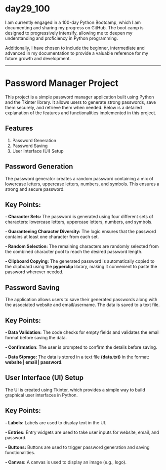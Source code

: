# day29_100
I am currently engaged in a 100-day Python Bootcamp, which I am documenting and sharing my progress on GitHub. The boot camp is designed to progressively intensify, allowing me to deepen my understanding and proficiency in Python programming.

Additionally, I have chosen to include the beginner, intermediate and advanced in my documentation to provide a valuable reference for my future growth and development.

----------------
# Password Manager Project
This project is a simple password manager application built using Python and the Tkinter library. It allows users to generate strong passwords, save them securely, and retrieve them when needed. Below is a detailed explanation of the features and functionalities implemented in this project.

## Features
1. Password Generation
2. Password Saving
3. User Interface (UI) Setup

## Password Generation
The password generator creates a random password containing a mix of lowercase letters, uppercase letters, numbers, and symbols. This ensures a strong and secure password.

## Key Points:

   __- Character Sets:__ The password is generated using four different sets of characters: lowercase letters, uppercase letters, numbers, and symbols.

   __- Guaranteeing Character Diversity:__ The logic ensures that the password contains at least one character from each set.

   __- Random Selection:__ The remaining characters are randomly selected from the combined character pool to reach the desired password length.

   __- Clipboard Copying:__ The generated password is automatically copied to the clipboard using the __pyperclip__ library, making it convenient to paste the password wherever needed.

## Password Saving
The application allows users to save their generated passwords along with the associated website and email/username. The data is saved to a text file.

## Key Points:

   __- Data Validation:__ The code checks for empty fields and validates the email format before saving the data.

   __- Confirmation:__ The user is prompted to confirm the details before saving.

   __- Data Storage:__ The data is stored in a text file __(data.txt)__ in the format: __website | email | password__.

## User Interface (UI) Setup
The UI is created using Tkinter, which provides a simple way to build graphical user interfaces in Python.

## Key Points:

   __- Labels:__ Labels are used to display text in the UI.

   __- Entries:__ Entry widgets are used to take user inputs for website, email, and password.

   __- Buttons:__ Buttons are used to trigger password generation and saving functionalities.

   __- Canvas:__ A canvas is used to display an image (e.g., logo).











   
